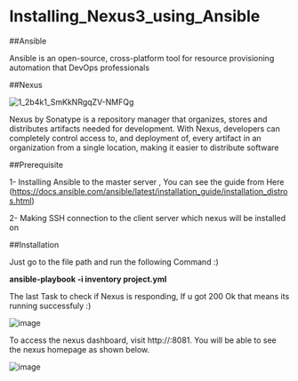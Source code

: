 # Installing_Nexus3_using_Ansible

##Ansible


Ansible is an open-source, cross-platform tool for resource provisioning automation that DevOps professionals

##Nexus 

![1_2b4k1_SmKkNRgqZV-NMFQg](https://user-images.githubusercontent.com/122731503/230691133-883885a9-e5fa-417c-9165-87c05c11cd50.png)

Nexus by Sonatype is a repository manager that organizes, stores and distributes artifacts needed for development. With Nexus, developers can completely control access to, and deployment of, every artifact in an organization from a single location, making it easier to distribute software

##Prerequisite

1- Installing Ansible to the master server , You can see the guide from Here (https://docs.ansible.com/ansible/latest/installation_guide/installation_distros.html)

2- Making SSH connection to the client server which nexus will be installed on

##Installation

Just go to the file path and run the following Command :)

**ansible-playbook -i inventory project.yml**

The last Task to check if Nexus is responding, If u got 200 Ok that means its running successfuly :)

![image](https://user-images.githubusercontent.com/122731503/230696035-34341f0d-bce1-44de-b094-7687276a6f52.png)

To access the nexus dashboard, visit http://:8081. You will be able to see the nexus homepage as shown below.

![image](https://user-images.githubusercontent.com/122731503/230696126-42644132-433a-4671-988e-ce20178c656b.png)







